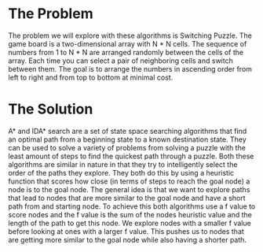 # The Problem
The problem we will explore with these algorithms is Switching Puzzle.
The game board is a two-dimensional array with N * N cells. The sequence of numbers from 1 to N * N are arranged randomly between the cells of the array. Each time you can select a pair of neighboring cells and switch between them. The goal is to arrange the numbers in ascending order from left to right and from top to bottom at minimal cost.

# The Solution
A* and IDA* search are a set of state space searching algorithms that find an optimal path from a beginning state to a known destination state. They can be used to solve a variety of problems from solving a puzzle with the least amount of steps to find the quickest path through a puzzle.
Both these algorithms are similar in nature in that they try to intelligently select the order of the paths they explore. They both do this by using a heuristic function that scores how close (in terms of steps to reach the goal node) a node is to the goal node. The general idea is that we want to explore paths that lead to nodes that are more similar to the goal node and have a short path from and starting node. To achieve this both algorithms use a f value to score nodes and the f value is the sum of the nodes heuristic value and the length of the path to get this node. We explore nodes with a smaller f value before looking at ones with a larger f value. This pushes us to nodes that are getting more similar to the goal node while also having a shorter path.

